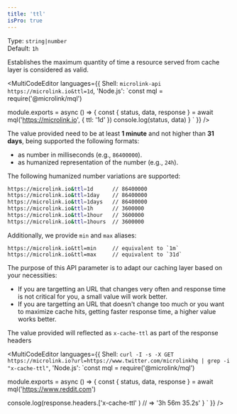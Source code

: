 ```yaml
---
title: 'ttl'
isPro: true
--- 
```


Type: `string|number`<br/>
Default: `1h`<br/> 

Establishes the maximum quantity of time a resource served from cache layer is considered as valid.

<MultiCodeEditor languages={{
  Shell: `microlink-api https://microlink.io&ttl=1d`,
  'Node.js': `const mql = require('@microlink/mql')
 
module.exports = async () => {
  const { status, data, response } = await mql('https://microlink.io', {
    ttl: '1d'
  })
  console.log(status, data)
}
  `
  }} 
/>

The value provided need to be at least **1 minute** and not higher than **31 days**, being supported the following formats:

- as number in milliseconds (e.g., `86400000`).
- as humanized representation of the number (e.g., `24h`).

The following humanized number variations are supported:

```bash
https://microlink.io&ttl=1d      // 86400000
https://microlink.io&ttl=1day    // 86400000
https://microlink.io&ttl=1days   // 86400000
https://microlink.io&ttl=1h      // 3600000
https://microlink.io&ttl=1hour   // 3600000
https://microlink.io&ttl=1hours  // 3600000
```

Additionally, we provide `min` and `max` aliases:

```
https://microlink.io&ttl=min     // equivalent to `1m`
https://microlink.io&ttl=max     // equivalent to `31d`
```

The purpose of this API parameter is to adapt our caching layer based on your necessities:

- If you are targetting an URL that changes very often and response time is not critical for you, a small value will work better.
- If you are targetting an URL that doesn't change too much or you want to maximize cache hits, getting faster response time, a higher value works better.

The value provided will reflected as `x-cache-ttl` as part of the response headers

<MultiCodeEditor languages={{
  Shell: `curl -I -s -X GET https://microlink.io?url=https://www.twitter.com/microlinkhq | grep -i "x-cache-ttl"`,
  'Node.js': `const mql = require('@microlink/mql')
 
module.exports = async () => {
  const { status, data, response } = await mql('https://www.reddit.com')
  
  console.log(response.headers.['x-cache-ttl' ) // => '3h 56m 35.2s'
}
  `
  }} 
/>

